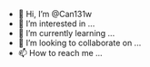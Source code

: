 - 👋 Hi, I’m @Can131w
- 👀 I’m interested in ...
- 🌱 I’m currently learning ...
- 💞️ I’m looking to collaborate on ...
- 📫 How to reach me ...

<!---
Can131w/Can131w is a ✨ special ✨ repository because its `README.md` (this file) appears on your GitHub profile.
You can click the Preview link to take a look at your changes.
--->
